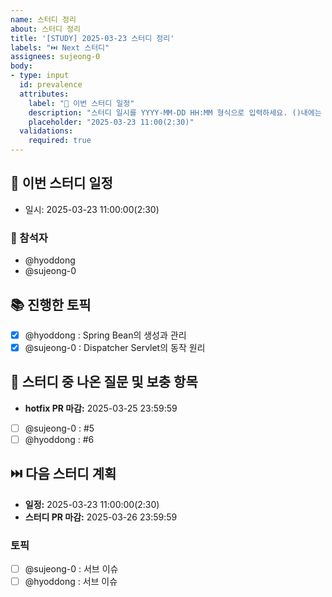 ```yaml
---
name: 스터디 정리
about: 스터디 정리
title: '[STUDY] 2025-03-23 스터디 정리'
labels: "⏭️ Next 스터디"
assignees: sujeong-0
body:
- type: input
  id: prevalence
  attributes:
    label: "📅 이번 스터디 일정"
    description: "스터디 일시를 YYYY-MM-DD HH:MM 형식으로 입력하세요. ()내에는 스터디 시간을 작성합니다."
    placeholder: "2025-03-23 11:00(2:30)"
  validations:
    required: true
---
```


## 📅 이번 스터디 일정
- 일시: 2025-03-23 11:00:00(2:30)

### 👥 참석자
<!-- 스터디의 참여한 사람의 이름을 나열합니다. -->
- @hyoddong 
- @sujeong-0 

## 📚 진행한 토픽
<!-- 완료된 항목은 체크, 미완료 항목은 미체크 -->
- [x] @hyoddong : Spring Bean의 생성과 관리
- [x] @sujeong-0 : Dispatcher Servlet의 동작 원리

## 📝 스터디 중 나온 질문 및 보충 항목
- **hotfix PR 마감:** 2025-03-25 23:59:59
- [ ] @sujeong-0 : #5 
- [ ] @hyoddong : #6 

## ⏭️ 다음 스터디 계획
- **일정:** 2025-03-23 11:00:00(2:30)
- **스터디 PR 마감:** 2025-03-26 23:59:59

### 토픽
<!-- 다음 스터디 주제와 담당자를 리스트로 작성합니다. -->
- [ ] @sujeong-0 : 서브 이슈
- [ ] @hyoddong : 서브 이슈
